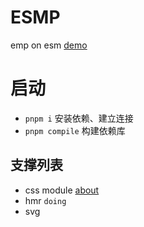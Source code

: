 # ESMP
emp on esm [demo](https://esmp.vercel.app/)

# 启动 
+ `pnpm i` 安装依赖、建立连接 
+ `pnpm compile` 构建依赖库  

## 支撑列表 
+ css module [about](https://github.com/evanw/esbuild/issues/20)
+ hmr `doing`
+ svg 
